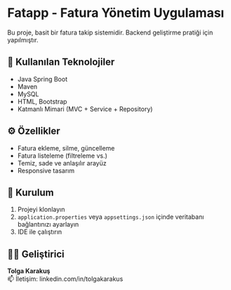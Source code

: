 # Fatapp - Fatura Yönetim Uygulaması

Bu proje, basit bir fatura takip sistemidir. Backend geliştirme pratiği için yapılmıştır.

## 🚀 Kullanılan Teknolojiler
- Java Spring Boot
- Maven 
- MySQL
- HTML, Bootstrap
- Katmanlı Mimari (MVC + Service + Repository)

## ⚙️ Özellikler
- Fatura ekleme, silme, güncelleme
- Fatura listeleme (filtreleme vs.)
- Temiz, sade ve anlaşılır arayüz
- Responsive tasarım


## 🔧 Kurulum
1. Projeyi klonlayın
2. `application.properties` veya `appsettings.json` içinde veritabanı bağlantınızı ayarlayın
3. IDE ile çalıştırın

## 👨‍💻 Geliştirici
**Tolga Karakuş**  
📫 İletişim: linkedin.com/in/tolgakarakus  
